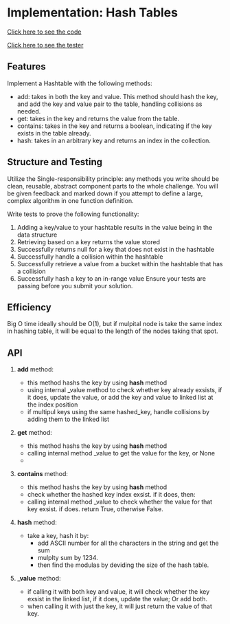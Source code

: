 # Implementation: Hash Tables

[Click here to see the code](hash_table.py)

[Click here to see the tester](../../../tests/data_structures/hash_table/test_hash_table.py)

## Features

Implement a Hashtable with the following methods:

- add: takes in both the key and value. This method should hash the key, and add the key and value pair to the table, handling collisions as needed.
- get: takes in the key and returns the value from the table.
- contains: takes in the key and returns a boolean, indicating if the key exists in the table already.
- hash: takes in an arbitrary key and returns an index in the collection.

## Structure and Testing

Utilize the Single-responsibility principle: any methods you write should be clean, reusable, abstract component parts to the whole challenge. You will be given feedback and marked down if you attempt to define a large, complex algorithm in one function definition.

Write tests to prove the following functionality:

1. Adding a key/value to your hashtable results in the value being in the data structure
2. Retrieving based on a key returns the value stored
3. Successfully returns null for a key that does not exist in the hashtable
4. Successfully handle a collision within the hashtable
5. Successfully retrieve a value from a bucket within the hashtable that has a collision
6. Successfully hash a key to an in-range value
Ensure your tests are passing before you submit your solution.

## Efficiency

Big O time ideally should be O(1), but if mulpital node is take the same index in hashing table, it will be equal to the length of the nodes taking that spot.

## API

1. **add** method:
   - this method hashs the key by using **hash** method
   - using internal _value method to check whether key already exsists, if it does, update the value, or add the key and value to linked list at the index position
   - if multipul keys using the same hashed_key,  handle collisions by adding them to the linked list

2. **get** method:
   - this method hashs the key by using **hash** method
   - calling internal method _value to get the value for the key, or None
   -

3. **contains** method:
   - this method hashs the key by using **hash** method
   - check whether the hashed key index exsist. if it does, then:
   - calling internal method _value to check whether the value for that key exsist. if does. return True, otherwise False.

4. **hash** method:
   - take a key, hash it by:
      - add ASCII number for all the characters in the string and get the sum
      - mulplty sum by 1234.
      - then find the modulas by deviding the size of the hash table.

5. **_value** method:
   - if calling it with both key and value, it will check whether the key exsist in the linked list, if it does, update the value; Or add both.
   - when calling it with just the key, it will just return the value of that key.
